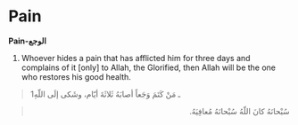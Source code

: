 Pain
====

**Pain-الوجع**

1. Whoever hides a pain that has afflicted him for three days and
complains of it [only] to Allah, the Glorified, then Allah will be the
one who restores his good health.

> 1ـ مَنْ كَتَمَ وَجَعاً أصابَهُ ثَلاثَةَ أيّام، وشَكى إلَى اللّهِ
<blockquote dir="rtl">
  <p>
سُبْحانَهُ كانَ اللّهُ سُبْحانَهُ مُعافِيَهُ.
  </p>
</blockquote>


